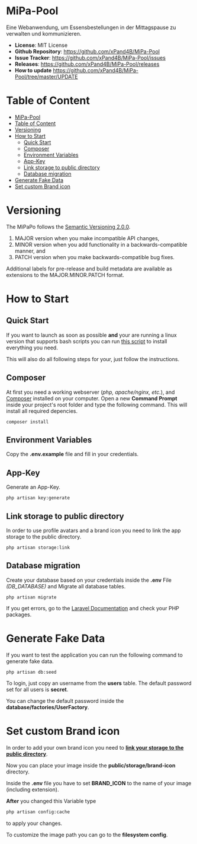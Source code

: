 # MiPa-Pool
Eine Webanwendung, um Essensbestellungen in der Mittagspause zu verwalten und kommunizieren.

- **License**: MIT License
- **Github Repository**: <https://github.com/xPand4B/MiPa-Pool>
- **Issue Tracker**: <https://github.com/xPand4B/MiPa-Pool/issues>
- **Releases**: <https://github.com/xPand4B/MiPa-Pool/releases>
- **How to update** <https://github.com/xPand4B/MiPa-Pool/tree/master/UPDATE>

# Table of Content
- [MiPa-Pool](#mipa-pool)
- [Table of Content](#table-of-content)
- [Versioning](#versioning)
- [How to Start](#how-to-start)
  - [Quick Start](#quick-start)
  - [Composer](#composer)
  - [Environment Variables](#environment-variables)
  - [App-Key](#app-key)
  - [Link storage to public directory](#link-storage-to-public-directory)
  - [Database migration](#database-migration)
- [Generate Fake Data](#generate-fake-data)
- [Set custom Brand icon](#set-custom-brand-icon)

# Versioning
The MiPaPo follows the [Semantic Versioning 2.0.0](https://semver.org/).
1. MAJOR version when you make incompatible API changes,
2. MINOR version when you add functionality in a backwards-compatible manner, and
3. PATCH version when you make backwards-compatible bug fixes.

Additional labels for pre-release and build metadata are available as extensions to the MAJOR.MINOR.PATCH format. 

# How to Start

## Quick Start
If you want to launch as soon as possible **and** your are running a linux version that supports bash scripts you can run
[this script](https://github.com/xPand4B/MiPa-Pool/blob/master/installer.sh) to install everything you need.

This will also do all following steps for your, just follow the instructions.


## Composer
At first you need a working webserver (_php, apache/nginx, etc._), and [Composer](https://getcomposer.org) installed on your computer.
Open a new **Command Prompt** inside your project's root folder and type the following command. This will install all required depencies.
```
composer install
```


## Environment Variables
Copy the **.env.example** file and fill in your credentials.


## App-Key
Generate an App-Key.
```
php artisan key:generate
```


## Link storage to public directory
In order to use profile avatars and a brand icon you need to link the app storage to the public directory.
```
php artisan storage:link
```


## Database migration
Create your database based on your credentials inside the **.env** File _(DB_DATABASE)_ and Migrate all database tables.
```
php artisan migrate
```
If you get errors, go to the [Laravel Documentation](https://laravel.com/docs/5.7) and check your PHP packages.


# Generate Fake Data
If you want to test the application you can run the following command to generate fake data.
```
php artisan db:seed
```
To login, just copy an username from the **users** table. The default password set for all users is **secret**.

You can change the default password inside the **database/factories/UserFactory**.


# Set custom Brand icon
In order to add your own brand icon you need to **[link your storage to the public directory](#link-storage-to-public-directory)**.

Now you can place your image inside the **public/storage/brand-icon** directory.

Inside the **.env** file you have to set **BRAND_ICON** to the name of your image (including extension).

**After** you changed this Variable type
```bash
php artisan config:cache
```
to apply your changes.

To customize the image path you can go to the **filesystem config**.

